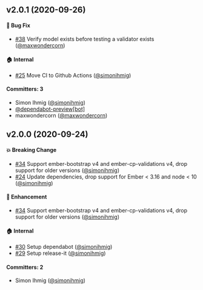 ## v2.0.1 (2020-09-26)

#### :bug: Bug Fix
* [#38](https://github.com/kaliber5/ember-bootstrap-cp-validations/pull/38) Verify model exists before testing a validator exists ([@maxwondercorn](https://github.com/maxwondercorn))

#### :house: Internal
* [#25](https://github.com/kaliber5/ember-bootstrap-cp-validations/pull/25) Move CI to Github Actions ([@simonihmig](https://github.com/simonihmig))

#### Committers: 3
- Simon Ihmig ([@simonihmig](https://github.com/simonihmig))
- [@dependabot-preview[bot]](https://github.com/apps/dependabot-preview)
- maxwondercorn ([@maxwondercorn](https://github.com/maxwondercorn))

## v2.0.0 (2020-09-24)

#### :boom: Breaking Change
* [#34](https://github.com/offirgolan/ember-bootstrap-cp-validations/pull/34) Support ember-bootstrap v4 and ember-cp-validations v4, drop support for older versions ([@simonihmig](https://github.com/simonihmig))
* [#24](https://github.com/offirgolan/ember-bootstrap-cp-validations/pull/24) Update dependencies, drop support for Ember < 3.16 and node < 10 ([@simonihmig](https://github.com/simonihmig))

#### :rocket: Enhancement
* [#34](https://github.com/offirgolan/ember-bootstrap-cp-validations/pull/34) Support ember-bootstrap v4 and ember-cp-validations v4, drop support for older versions ([@simonihmig](https://github.com/simonihmig))

#### :house: Internal
* [#30](https://github.com/offirgolan/ember-bootstrap-cp-validations/pull/30) Setup dependabot ([@simonihmig](https://github.com/simonihmig))
* [#29](https://github.com/offirgolan/ember-bootstrap-cp-validations/pull/29) Setup release-it ([@simonihmig](https://github.com/simonihmig))

#### Committers: 2
- Simon Ihmig ([@simonihmig](https://github.com/simonihmig))


